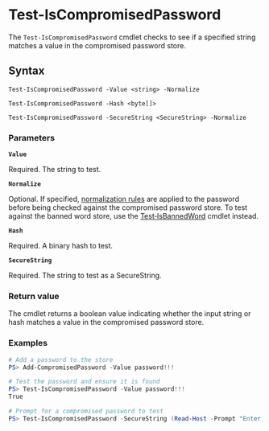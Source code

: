 # Test-IsCompromisedPassword

The `Test-IsCompromisedPassword` cmdlet checks to see if a specified string matches a value in the compromised password store.

## Syntax

```
Test-IsCompromisedPassword -Value <string> -Normalize

Test-IsCompromisedPassword -Hash <byte[]>

Test-IsCompromisedPassword -SecureString <SecureString> -Normalize
```

### Parameters

**`Value`**

Required. The string to test.

**`Normalize`**

Optional. If specified, [normalization rules](../../help-and-support/normalization-rules.md) are applied to the password before being checked against the compromised password store. To test against the banned word store, use the [Test‐IsBannedWord](test-isbannedword.md) cmdlet instead.

**`Hash`**

Required. A binary hash to test.

**`SecureString`**

Required. The string to test as a SecureString.

### Return value

The cmdlet returns a boolean value indicating whether the input string or hash matches a value in the compromised password store.

### Examples

```powershell
# Add a password to the store
PS> Add-CompromisedPassword -Value password!!!

# Test the password and ensure it is found
PS> Test-IsCompromisedPassword -Value password!!!
True

# Prompt for a compromised password to test
PS> Test-IsCompromisedPassword -SecureString (Read-Host -Prompt "Enter the password to test" -AsSecureString)
```
